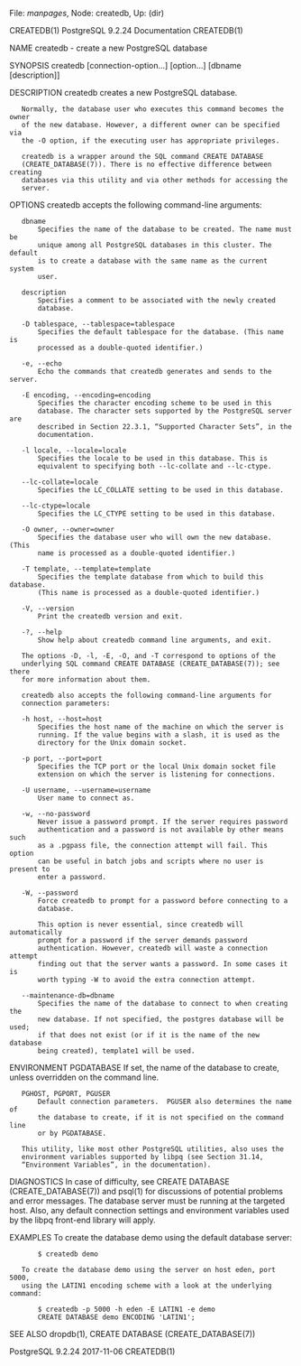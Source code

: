 File: *manpages*,  Node: createdb,  Up: (dir)

CREATEDB(1)             PostgreSQL 9.2.24 Documentation            CREATEDB(1)



NAME
       createdb - create a new PostgreSQL database

SYNOPSIS
       createdb [connection-option...] [option...] [dbname [description]]

DESCRIPTION
       createdb creates a new PostgreSQL database.

       Normally, the database user who executes this command becomes the owner
       of the new database. However, a different owner can be specified via
       the -O option, if the executing user has appropriate privileges.

       createdb is a wrapper around the SQL command CREATE DATABASE
       (CREATE_DATABASE(7)). There is no effective difference between creating
       databases via this utility and via other methods for accessing the
       server.

OPTIONS
       createdb accepts the following command-line arguments:

       dbname
           Specifies the name of the database to be created. The name must be
           unique among all PostgreSQL databases in this cluster. The default
           is to create a database with the same name as the current system
           user.

       description
           Specifies a comment to be associated with the newly created
           database.

       -D tablespace, --tablespace=tablespace
           Specifies the default tablespace for the database. (This name is
           processed as a double-quoted identifier.)

       -e, --echo
           Echo the commands that createdb generates and sends to the server.

       -E encoding, --encoding=encoding
           Specifies the character encoding scheme to be used in this
           database. The character sets supported by the PostgreSQL server are
           described in Section 22.3.1, “Supported Character Sets”, in the
           documentation.

       -l locale, --locale=locale
           Specifies the locale to be used in this database. This is
           equivalent to specifying both --lc-collate and --lc-ctype.

       --lc-collate=locale
           Specifies the LC_COLLATE setting to be used in this database.

       --lc-ctype=locale
           Specifies the LC_CTYPE setting to be used in this database.

       -O owner, --owner=owner
           Specifies the database user who will own the new database. (This
           name is processed as a double-quoted identifier.)

       -T template, --template=template
           Specifies the template database from which to build this database.
           (This name is processed as a double-quoted identifier.)

       -V, --version
           Print the createdb version and exit.

       -?, --help
           Show help about createdb command line arguments, and exit.

       The options -D, -l, -E, -O, and -T correspond to options of the
       underlying SQL command CREATE DATABASE (CREATE_DATABASE(7)); see there
       for more information about them.

       createdb also accepts the following command-line arguments for
       connection parameters:

       -h host, --host=host
           Specifies the host name of the machine on which the server is
           running. If the value begins with a slash, it is used as the
           directory for the Unix domain socket.

       -p port, --port=port
           Specifies the TCP port or the local Unix domain socket file
           extension on which the server is listening for connections.

       -U username, --username=username
           User name to connect as.

       -w, --no-password
           Never issue a password prompt. If the server requires password
           authentication and a password is not available by other means such
           as a .pgpass file, the connection attempt will fail. This option
           can be useful in batch jobs and scripts where no user is present to
           enter a password.

       -W, --password
           Force createdb to prompt for a password before connecting to a
           database.

           This option is never essential, since createdb will automatically
           prompt for a password if the server demands password
           authentication. However, createdb will waste a connection attempt
           finding out that the server wants a password. In some cases it is
           worth typing -W to avoid the extra connection attempt.

       --maintenance-db=dbname
           Specifies the name of the database to connect to when creating the
           new database. If not specified, the postgres database will be used;
           if that does not exist (or if it is the name of the new database
           being created), template1 will be used.

ENVIRONMENT
       PGDATABASE
           If set, the name of the database to create, unless overridden on
           the command line.

       PGHOST, PGPORT, PGUSER
           Default connection parameters.  PGUSER also determines the name of
           the database to create, if it is not specified on the command line
           or by PGDATABASE.

       This utility, like most other PostgreSQL utilities, also uses the
       environment variables supported by libpq (see Section 31.14,
       “Environment Variables”, in the documentation).

DIAGNOSTICS
       In case of difficulty, see CREATE DATABASE (CREATE_DATABASE(7)) and
       psql(1) for discussions of potential problems and error messages. The
       database server must be running at the targeted host. Also, any default
       connection settings and environment variables used by the libpq
       front-end library will apply.

EXAMPLES
       To create the database demo using the default database server:

           $ createdb demo

       To create the database demo using the server on host eden, port 5000,
       using the LATIN1 encoding scheme with a look at the underlying command:

           $ createdb -p 5000 -h eden -E LATIN1 -e demo
           CREATE DATABASE demo ENCODING 'LATIN1';

SEE ALSO
       dropdb(1), CREATE DATABASE (CREATE_DATABASE(7))



PostgreSQL 9.2.24                 2017-11-06                       CREATEDB(1)
